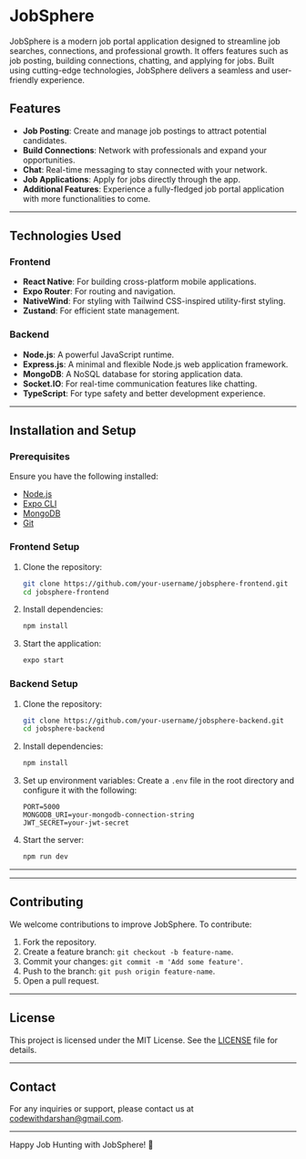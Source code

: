 # JobSphere

JobSphere is a modern job portal application designed to streamline job searches, connections, and professional growth. It offers features such as job posting, building connections, chatting, and applying for jobs. Built using cutting-edge technologies, JobSphere delivers a seamless and user-friendly experience.

## Features

- **Job Posting**: Create and manage job postings to attract potential candidates.
- **Build Connections**: Network with professionals and expand your opportunities.
- **Chat**: Real-time messaging to stay connected with your network.
- **Job Applications**: Apply for jobs directly through the app.
- **Additional Features**: Experience a fully-fledged job portal application with more functionalities to come.

---

## Technologies Used

### Frontend
- **React Native**: For building cross-platform mobile applications.
- **Expo Router**: For routing and navigation.
- **NativeWind**: For styling with Tailwind CSS-inspired utility-first styling.
- **Zustand**: For efficient state management.

### Backend
- **Node.js**: A powerful JavaScript runtime.
- **Express.js**: A minimal and flexible Node.js web application framework.
- **MongoDB**: A NoSQL database for storing application data.
- **Socket.IO**: For real-time communication features like chatting.
- **TypeScript**: For type safety and better development experience.

---

## Installation and Setup

### Prerequisites
Ensure you have the following installed:
- [Node.js](https://nodejs.org/)
- [Expo CLI](https://docs.expo.dev/get-started/installation/)
- [MongoDB](https://www.mongodb.com/)
- [Git](https://git-scm.com/)

### Frontend Setup
1. Clone the repository:
   ```bash
   git clone https://github.com/your-username/jobsphere-frontend.git
   cd jobsphere-frontend
   ```
2. Install dependencies:
   ```bash
   npm install
   ```
3. Start the application:
   ```bash
   expo start
   ```

### Backend Setup
1. Clone the repository:
   ```bash
   git clone https://github.com/your-username/jobsphere-backend.git
   cd jobsphere-backend
   ```
2. Install dependencies:
   ```bash
   npm install
   ```
3. Set up environment variables:
   Create a `.env` file in the root directory and configure it with the following:
   ```env
   PORT=5000
   MONGODB_URI=your-mongodb-connection-string
   JWT_SECRET=your-jwt-secret
   ```
4. Start the server:
   ```bash
   npm run dev
   ```

---



---

## Contributing
We welcome contributions to improve JobSphere. To contribute:
1. Fork the repository.
2. Create a feature branch: `git checkout -b feature-name`.
3. Commit your changes: `git commit -m 'Add some feature'`.
4. Push to the branch: `git push origin feature-name`.
5. Open a pull request.

---

## License
This project is licensed under the MIT License. See the [LICENSE](LICENSE) file for details.

---

## Contact
For any inquiries or support, please contact us at [codewithdarshan@gmail.com](mailto:codewithdarshan45@gamail.com).

---

Happy Job Hunting with JobSphere! 🚀

